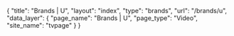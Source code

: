 {
    "title": "Brands | U",
    "layout": "index",
    "type": "brands",
    "url": "\/brands\/u",
    "data_layer": {
        "page_name": "Brands | U",
        "page_type": "Video",
        "site_name": "tvpage"
    }
}